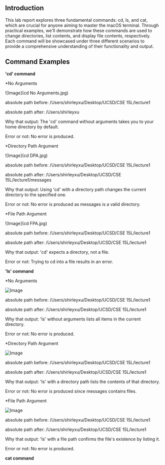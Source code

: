 ## Introduction
This lab report explores three fundamental commands: cd, ls, and cat, which are crucial for anyone aiming to master the macOS terminal. Through practical examples, we'll demonstrate how these commands are used to change directories, list contents, and display file contents, respectively. Each command will be showcased under three different scenarios to provide a comprehensive understanding of their functionality and output. 

## Command Examples
**'cd' command**

*No Arguments

![Image](cd No Arguments.jpg)

absolute path before: /Users/shirleyxu/Desktop/UCSD/CSE 15L/lecture1

absolute path after: /Users/shirleyxu

Why that output: The 'cd' command without arguments takes you to your home directory by default. 

Error or not: No error is produced.


*Directory Path Argument

![Image](cd DPA.jpg)

absolute path before: /Users/shirleyxu/Desktop/UCSD/CSE 15L/lecture1

absolute path after: /Users/shirleyxu/Desktop/UCSD/CSE 15L/lecture1/messages

Why that output: Using 'cd' with a directory path changes the current directory to the specified one. 

Error or not: No error is produced as messages is a valid directory.


*File Path Argument

![Image](cd FPA.jpg)

absolute path before: /Users/shirleyxu/Desktop/UCSD/CSE 15L/lecture1

absolute path after: /Users/shirleyxu/Desktop/UCSD/CSE 15L/lecture1

Why that output:  'cd' expects a directory, not a file. 

Error or not: Trying to cd into a file results in an error.



**'ls' command**

*No Arguments

![Image](ls1.jpg)

absolute path before: /Users/shirleyxu/Desktop/UCSD/CSE 15L/lecture1

absolute path after: /Users/shirleyxu/Desktop/UCSD/CSE 15L/lecture1

Why that output: 'ls' without arguments lists all items in the current directory.

Error or not:  No error is produced.


*Directory Path Argument

![Image](ls2.jpg)

absolute path before: /Users/shirleyxu/Desktop/UCSD/CSE 15L/lecture1

absolute path after: /Users/shirleyxu/Desktop/UCSD/CSE 15L/lecture1

Why that output: 'ls' with a directory path lists the contents of that directory. 

Error or not: No error is produced since messages contains files.


*File Path Argument

![Image](ls3.jpg)

absolute path before: /Users/shirleyxu/Desktop/UCSD/CSE 15L/lecture1

absolute path after: /Users/shirleyxu/Desktop/UCSD/CSE 15L/lecture1

Why that output: 'ls' with a file path confirms the file's existence by listing it. 

Error or not: No error is produced.


**cat command**
